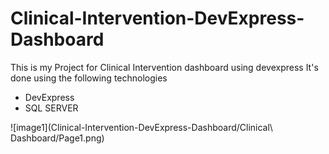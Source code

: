 # Clinical-Intervention-DevExpress-Dashboard

This is my Project for Clinical Intervention dashboard using devexpress
It's done using the following technologies

- DevExpress
- SQL SERVER

![image1](Clinical-Intervention-DevExpress-Dashboard/Clinical\ Dashboard/Page1.png)

